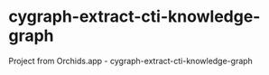 # cygraph-extract-cti-knowledge-graph
Project from Orchids.app - cygraph-extract-cti-knowledge-graph
